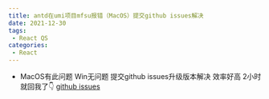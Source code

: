 ```yaml
---
title: antd在umi项目mfsu报错（MacOS）提交github issues解决
date: 2021-12-30
tags:
 - React QS
categories:
 - React
---
```


+ MacOS有此问题 Win无问题 提交github issues升级版本解决 效率好高 2小时就回我了👇
[github issues](https://github.com/ant-design/ant-design-pro/issues/9492)
